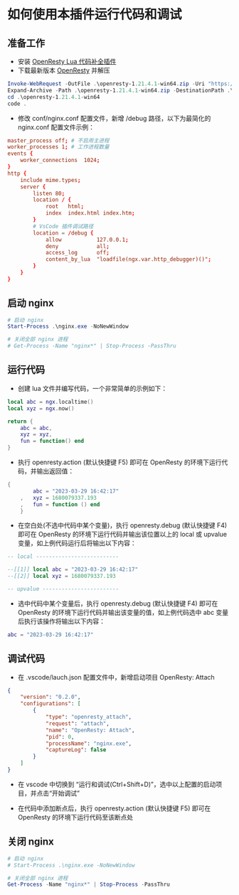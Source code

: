 
# 如何使用本插件运行代码和调试

## 准备工作

* 安装 [OpenResty Lua 代码补全插件](https://marketplace.visualstudio.com/items?itemName=killsen.openresty-vsce)
* 下载最新版本 [OpenResty](https://openresty.org/cn/download.html) 并解压

```PowerShell
Invoke-WebRequest -OutFile .\openresty-1.21.4.1-win64.zip -Uri "https://openresty.org/download/openresty-1.21.4.1-win64.zip"
Expand-Archive -Path .\openresty-1.21.4.1-win64.zip -DestinationPath .\ -Force
cd .\openresty-1.21.4.1-win64
code .
```

* 修改 conf/nginx.conf 配置文件，新增 /debug 路径，以下为最简化的 nginx.conf 配置文件示例：
```conf
master_process off; # 不启用主进程
worker_processes 1; # 工作进程数量
events {
    worker_connections  1024;
}
http {
    include mime.types;
    server {
        listen 80;
        location / {
            root   html;
            index  index.html index.htm;
        }
        # VsCode 插件调试路径
        location = /debug {
            allow           127.0.0.1;
            deny            all;
            access_log      off;
            content_by_lua  "loadfile(ngx.var.http_debugger)()";
        }
    }
}
```

## 启动 nginx

```PowerShell
# 启动 nginx
Start-Process .\nginx.exe -NoNewWindow

# 关闭全部 nginx 进程
# Get-Process -Name "nginx*" | Stop-Process -PassThru
```

## 运行代码

* 创建 lua 文件并编写代码，一个非常简单的示例如下：

```lua
local abc = ngx.localtime()
local xyz = ngx.now()

return {
    abc = abc,
    xyz = xyz,
    fun = function() end
}
```

* 执行 openresty.action (默认快捷键 F5) 即可在 OpenResty 的环境下运行代码，并输出返回值：

```lua
{
        abc = "2023-03-29 16:42:17"
    ,   xyz = 1680079337.193
    ,   fun = function () end
    }
```

* 在空白处(不选中代码中某个变量)，执行 openresty.debug (默认快捷键 F4) 即可在 OpenResty 的环境下运行代码并输出该位置以上的 local 或 upvalue 变量，如上例代码运行后将输出以下内容：

```lua
-- local --------------------------

--[[1]] local abc = "2023-03-29 16:42:17"
--[[2]] local xyz = 1680079337.193

-- upvalue ------------------------
```

* 选中代码中某个变量后，执行 openresty.debug (默认快捷键 F4) 即可在 OpenResty 的环境下运行代码并输出该变量的值，如上例代码选中 abc 变量后执行该操作将输出以下内容：

```lua
abc = "2023-03-29 16:42:17"
```

## 调试代码

* 在 .vscode/lauch.json 配置文件中，新增启动项目 OpenResty: Attach

```json
{
    "version": "0.2.0",
    "configurations": [
        {
            "type": "openresty_attach",
            "request": "attach",
            "name": "OpenResty: Attach",
            "pid": 0,
            "processName": "nginx.exe",
            "captureLog": false
        }
    ]
}
```

* 在 vscode 中切换到 “运行和调试(Ctrl+Shift+D)”，选中以上配置的启动项目，并点击“开始调试”

* 在代码中添加断点后，执行 openresty.action (默认快捷键 F5) 即可在 OpenResty 的环境下运行代码至该断点处


## 关闭 nginx

```PowerShell
# 启动 nginx
# Start-Process .\nginx.exe -NoNewWindow

# 关闭全部 nginx 进程
Get-Process -Name "nginx*" | Stop-Process -PassThru
```
